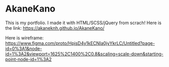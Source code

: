# AkaneKano
This is my portfolio. I made it with HTML/SCSS/jQuery from scrach!
Here is the link:
https://akaneknh.github.io/AkaneKano/

Here is wireframe:
 https://www.figma.com/proto/HpjsD4y1kECNIa0jyYkrLC/Untitled?page-id=0%3A1&node-id=1%3A2&viewport=1625%2C1400%2C0.8&scaling=scale-down&starting-point-node-id=1%3A2
